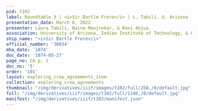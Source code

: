 ```yaml
---
pid: t102
label: Roundtable 3 | <i>Sir Bartle Frere</i> | L. Tabili, U. Arizona | 5
presentation_date: March 8, 2022
presenter: Laura Tabili, Naina Manjrekar, & Ravi Ahjua
association: University of Arizona, Indian Institute of Technology, & Georg-August-University
ship_name: "<i>Sir Bartle Frere</i>"
official_number: '30634'
mha_date: '1874'
doc_date: '1874-05-27'
page_no: CA p. 1
doc_no: '5'
order: '101'
layout: exploring_crew_agreements_item
collection: exploring_crew_agreements
thumbnail: "/img/derivatives/iiif/images/t102/full/250,/0/default.jpg"
full: "/img/derivatives/iiif/images/t102/full/1140,/0/default.jpg"
manifest: "/img/derivatives/iiif/t102/manifest.json"
---
```

